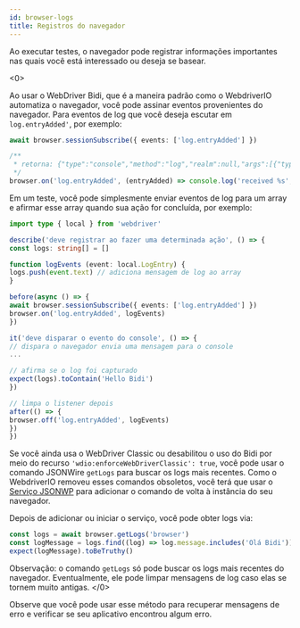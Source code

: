 ```yaml
---
id: browser-logs
title: Registros do navegador
---
```


Ao executar testes, o navegador pode registrar informações importantes nas quais você está interessado ou deseja se basear.

<0>

<TabItem value='bidi'>

Ao usar o WebDriver Bidi, que é a maneira padrão como o WebdriverIO automatiza o navegador, você pode assinar eventos provenientes do navegador. Para eventos de log que você deseja escutar em `log.entryAdded'`, por exemplo:

```ts
await browser.sessionSubscribe({ events: ['log.entryAdded'] })

/**
 * retorna: {"type":"console","method":"log","realm":null,"args":[{"type":"string","value":"Hello Bidi"}],"level":"info","text":"Hello Bidi","timestamp":1657282076037}
 */
browser.on('log.entryAdded', (entryAdded) => console.log('received %s', entryAdded))
```

Em um teste, você pode simplesmente enviar eventos de log para um array e afirmar esse array quando sua ação for concluída, por exemplo:

```ts
import type { local } from 'webdriver'

describe('deve registrar ao fazer uma determinada ação', () => {
const logs: string[] = []

function logEvents (event: local.LogEntry) {
logs.push(event.text) // adiciona mensagem de log ao array
}

before(async () => {
await browser.sessionSubscribe({ events: ['log.entryAdded'] })
browser.on('log.entryAdded', logEvents)
})

it('deve disparar o evento do console', () => {
// dispara o navegador envia uma mensagem para o console
...

// afirma se o log foi capturado
expect(logs).toContain('Hello Bidi')
})

// limpa o listener depois
after(() => {
browser.off('log.entryAdded', logEvents)
})
})
```

</TabItem>

<TabItem value='classic'>

Se você ainda usa o WebDriver Classic ou desabilitou o uso do Bidi por meio do recurso `'wdio:enforceWebDriverClassic': true`, você pode usar o comando JSONWire `getLogs` para buscar os logs mais recentes. Como o WebdriverIO removeu esses comandos obsoletos, você terá que usar o [Serviço JSONWP](https://github.com/webdriverio-community/wdio-jsonwp-service) para adicionar o comando de volta à instância do seu navegador.

Depois de adicionar ou iniciar o serviço, você pode obter logs via:

```ts
const logs = await browser.getLogs('browser')
const logMessage = logs.find((log) => log.message.includes('Olá Bidi'))
expect(logMessage).toBeTruthy()
```

Observação: o comando `getLogs` só pode buscar os logs mais recentes do navegador. Eventualmente, ele pode limpar mensagens de log caso elas se tornem muito antigas.
</0>

</Tabs>

Observe que você pode usar esse método para recuperar mensagens de erro e verificar se seu aplicativo encontrou algum erro.
